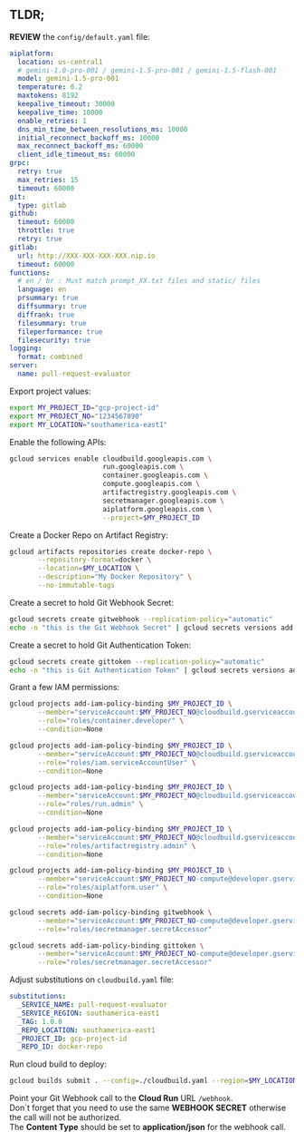 ## TLDR;

**REVIEW** the `config/default.yaml` file:
```yaml
aiplatform:
  location: us-central1
  # gemini-1.0-pro-001 / gemini-1.5-pro-001 / gemini-1.5-flash-001
  model: gemini-1.5-pro-001
  temperature: 0.2
  maxtokens: 8192
  keepalive_timeout: 30000
  keepalive_time: 10000
  enable_retries: 1
  dns_min_time_between_resolutions_ms: 10000
  initial_reconnect_backoff_ms: 10000
  max_reconnect_backoff_ms: 60000
  client_idle_timeout_ms: 60000
grpc:
  retry: true
  max_retries: 15
  timeout: 60000
git:
  type: gitlab
github:
  timeout: 60000
  throttle: true
  retry: true
gitlab:
  url: http://XXX-XXX-XXX-XXX.nip.io
  timeout: 60000
functions:
  # en / br : Must match prompt_XX.txt files and static/ files
  language: en
  prsummary: true
  diffsummary: true
  diffrank: true
  filesummary: true
  fileperformance: true
  filesecurity: true
logging:
  format: combined
server:
  name: pull-request-evaluator
```

Export project values:
```bash
export MY_PROJECT_ID="gcp-project-id"
export MY_PROJECT_NO="1234567890"
export MY_LOCATION="southamerica-east1"
``` 

Enable the following APIs: 
```bash
gcloud services enable cloudbuild.googleapis.com \
                       run.googleapis.com \
                       container.googleapis.com \
                       compute.googleapis.com \
                       artifactregistry.googleapis.com \
                       secretmanager.googleapis.com \
                       aiplatform.googleapis.com \
                       --project=$MY_PROJECT_ID
```

Create a Docker Repo on Artifact Registry: 
```bash
gcloud artifacts repositories create docker-repo \
       --repository-format=docker \
       --location=$MY_LOCATION \
       --description="My Docker Repository" \
       --no-immutable-tags
``` 

Create a secret to hold Git Webhook Secret:
```bash
gcloud secrets create gitwebhook --replication-policy="automatic"
echo -n "this is the Git Webhook Secret" | gcloud secrets versions add gitwebhook --data-file=-
```

Create a secret to hold Git Authentication Token:
```bash
gcloud secrets create gittoken --replication-policy="automatic"
echo -n "this is Git Authentication Token" | gcloud secrets versions add gittoken --data-file=-
```

Grant a few IAM permissions:
```bash
gcloud projects add-iam-policy-binding $MY_PROJECT_ID \
       --member="serviceAccount:$MY_PROJECT_NO@cloudbuild.gserviceaccount.com" \
       --role="roles/container.developer" \
       --condition=None

gcloud projects add-iam-policy-binding $MY_PROJECT_ID \
       --member="serviceAccount:$MY_PROJECT_NO@cloudbuild.gserviceaccount.com" \
       --role="roles/iam.serviceAccountUser" \
       --condition=None

gcloud projects add-iam-policy-binding $MY_PROJECT_ID \
       --member="serviceAccount:$MY_PROJECT_NO@cloudbuild.gserviceaccount.com" \
       --role="roles/run.admin" \
       --condition=None	

gcloud projects add-iam-policy-binding $MY_PROJECT_ID \
       --member="serviceAccount:$MY_PROJECT_NO@cloudbuild.gserviceaccount.com" \
       --role="roles/artifactregistry.admin" \
       --condition=None

gcloud projects add-iam-policy-binding $MY_PROJECT_ID \
       --member="serviceAccount:$MY_PROJECT_NO-compute@developer.gserviceaccount.com" \
       --role="roles/aiplatform.user" \
       --condition=None

gcloud secrets add-iam-policy-binding gitwebhook \
       --member="serviceAccount:$MY_PROJECT_NO-compute@developer.gserviceaccount.com" \
       --role="roles/secretmanager.secretAccessor"

gcloud secrets add-iam-policy-binding gittoken \
       --member="serviceAccount:$MY_PROJECT_NO-compute@developer.gserviceaccount.com" \
       --role="roles/secretmanager.secretAccessor"
```

Adjust substitutions on `cloudbuild.yaml` file:
```yaml
substitutions:
  _SERVICE_NAME: pull-request-evaluator
  _SERVICE_REGION: southamerica-east1
  _TAG: 1.0.0
  _REPO_LOCATION: southamerica-east1
  _PROJECT_ID: gcp-project-id
  _REPO_ID: docker-repo
```

Run cloud build to deploy:
```bash
gcloud builds submit . --config=./cloudbuild.yaml --region=$MY_LOCATION --project=$MY_PROJECT_ID
```

Point your Git Webhook call to the **Cloud Run** URL `/webhook`.  
Don´t forget that you need to use the same **WEBHOOK SECRET** otherwise the call will not be authorized.  
The **Content Type** should be set to **application/json** for the webhook call.